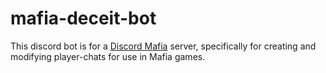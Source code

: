 # mafia-deceit-bot

This discord bot is for a [Discord Mafia](https://discord.gg/pJpUWnH) server, specifically for creating and modifying player-chats for use in Mafia games.